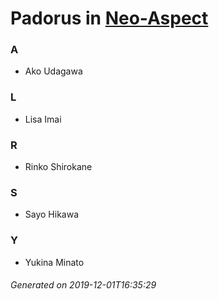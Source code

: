 # Padorus in [Neo-Aspect](https://myanimelist.net/anime/37954/Neo-Aspect)

### A
* Ako Udagawa

### L
* Lisa Imai

### R
* Rinko Shirokane

### S
* Sayo Hikawa

### Y
* Yukina Minato

###### Generated on 2019-12-01T16:35:29
